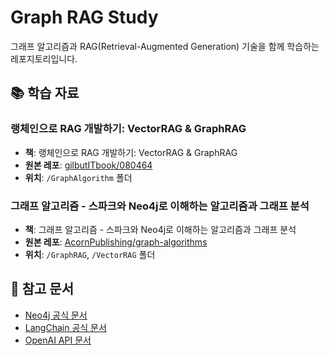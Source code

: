 # Graph RAG Study

그래프 알고리즘과 RAG(Retrieval-Augmented Generation) 기술을 함께 학습하는 레포지토리입니다.

## 📚 학습 자료

### 랭체인으로 RAG 개발하기: VectorRAG & GraphRAG
- **책**: 랭체인으로 RAG 개발하기: VectorRAG & GraphRAG
- **원본 레포**: [gilbutITbook/080464](https://github.com/gilbutITbook/080464)
- **위치**: `/GraphAlgorithm` 폴더

### 그래프 알고리즘 - 스파크와 Neo4j로 이해하는 알고리즘과 그래프 분석
- **책**: 그래프 알고리즘 - 스파크와 Neo4j로 이해하는 알고리즘과 그래프 분석
- **원본 레포**: [AcornPublishing/graph-algorithms](https://github.com/AcornPublishing/graph-algorithms)
- **위치**: `/GraphRAG`, `/VectorRAG` 폴더

## 🔗 참고 문서
- [Neo4j 공식 문서](https://neo4j.com/docs/)
- [LangChain 공식 문서](https://python.langchain.com/)
- [OpenAI API 문서](https://platform.openai.com/docs/)

